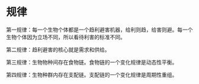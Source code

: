 # 规律

第一规律：每一个生物个体都是一个趋利避害机器，给利则趋，给害则避。每一个生物个体因为立场不同，所以看待利害的标准不同。

第二规律：趋利避害的核心就是需求和供给。

第三规律：生物物种间存在食物链。食物链的一个变化规律是动态性平衡。

第四规律：生物种群内存在支配链。支配链的一个变化规律是周期性重组。
